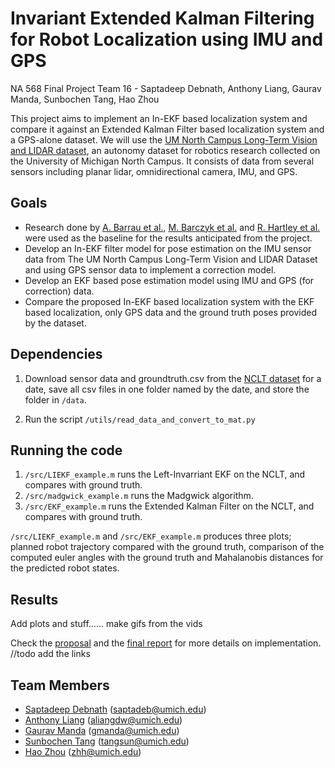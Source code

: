 # Invariant  Extended  Kalman  Filtering  for  Robot  Localization using  IMU  and  GPS

NA 568 Final Project Team 16 - Saptadeep Debnath, Anthony Liang, Gaurav Manda, Sunbochen Tang, Hao Zhou

This project aims to implement an In-EKF based localization system and compare it against an Extended Kalman Filter based localization system and a GPS-alone dataset. We will use the [UM North Campus Long-Term Vision and LIDAR dataset](http://robots.engin.umich.edu/nclt/), an autonomy dataset for robotics research collected on the University of Michigan North Campus. It consists of data from several sensors including planar lidar, omnidirectional camera, IMU, and GPS.

## Goals
- Research done by [A. Barrau et al.](https://ieeexplore.ieee.org/document/7402522), [M. Barczyk et al.](https://ieeexplore.ieee.org/document/7081772?section=abstract) and [R. Hartley et al.](https://arxiv.org/abs/1805.10410) were used as the baseline for the results anticipated from the project.
- Develop an In-EKF filter model for pose estimation on the IMU sensor data from The UM North Campus Long-Term Vision and LIDAR Dataset and using GPS sensor data to implement a correction model.
- Develop an EKF based pose estimation model using IMU and GPS (for correction) data.
- Compare the proposed In-EKF based localization system with the EKF based localization, only GPS data and the ground truth poses provided by the dataset.

## Dependencies

1. Download sensor data and groundtruth.csv from the [NCLT dataset](http://robots.engin.umich.edu/nclt/) for a date, save all csv files in one folder named by the date, and store the folder in `/data`.

2. Run the script `/utils/read_data_and_convert_to_mat.py` 

## Running the code
1. `/src/LIEKF_example.m` runs the Left-Invarriant EKF on the NCLT, and compares with ground truth.
2. `/src/madgwick_example.m` runs the Madgwick algorithm.
3. `/src/EKF_example.m` runs the Extended Kalman Filter on the NCLT, and compares with ground truth.

`/src/LIEKF_example.m` and `/src/EKF_example.m` produces three plots; planned robot trajectory compared with the ground truth, comparison of the computed euler angles with the ground truth and Mahalanobis distances for the predicted robot states.

## Results

Add plots and stuff...... make gifs from the vids 

Check the [proposal](https://github.com/team16-mobrob-w20/inekf-localization/blob/master/EECS568_Team16_proposal.pdf) and the [final report]() for more details on implementation. //todo add the links

## Team Members
- [Saptadeep Debnath](https://www.linkedin.com/in/saptadeep-deb/) (saptadeb@umich.edu)
- [Anthony Liang](https://www.linkedin.com/in/anthony-liang/) (aliangdw@umich.edu)
- [Gaurav Manda](https://www.linkedin.com/in/gaurav-manda-8a7844103/) (gmanda@umich.edu)
- [Sunbochen Tang](https://www.linkedin.com/in/sunbochen-tang-4773b3152/) (tangsun@umich.edu)
- [Hao Zhou](https://www.linkedin.com/in/hao-zhou-96a85b180/) (zhh@umich.edu)
